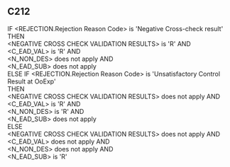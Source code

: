 ## C212
IF &lt;REJECTION.Rejection Reason Code&gt; is 'Negative Cross-check result'  
THEN  
    &lt;NEGATIVE CROSS CHECK VALIDATION RESULTS&gt; is 'R' AND  
    &lt;C_EAD_VAL&gt; is 'R' AND  
    &lt;N_NON_DES&gt; does not apply AND  
    &lt;N_EAD_SUB&gt; does not apply  
ELSE IF &lt;REJECTION.Rejection Reason Code&gt; is 'Unsatisfactory Control Result at OoExp'  
THEN  
    &lt;NEGATIVE CROSS CHECK VALIDATION RESULTS&gt; does not apply AND  
    &lt;C_EAD_VAL&gt; is 'R' AND  
    &lt;N_NON_DES&gt; is 'R' AND  
    &lt;N_EAD_SUB&gt; does not apply  
ELSE  
    &lt;NEGATIVE CROSS CHECK VALIDATION RESULTS&gt; does not apply AND  
    &lt;C_EAD_VAL&gt; does not apply AND  
    &lt;N_NON_DES&gt; does not apply AND  
    &lt;N_EAD_SUB&gt; is 'R'
